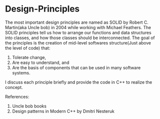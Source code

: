 # Design-Principles

The most important design principles are named as SOLID by Robert C. Martin(aka Uncle bob) in 2004 while working with Michael Feathers.
The SOLID principles tell us how to arrange our functions and data structures into classes, and how those classes should be interconnected. The goal of the principles is the creation of mid-level softwares structure(Just above the level of code) that:

1) Tolerate change,
2) Are easy to understand, and
3) Are the basis of components that can be used in many software systems.

I discuss each principle briefly and provide the code in C++ to realize the concept.

References:
1) Uncle bob books
2) Design patterns in Modern C++ by Dmitri Nesteruk
